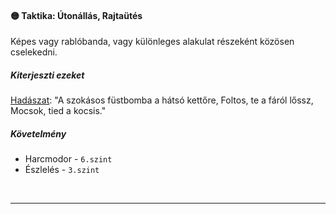 #### 🟡 Taktika: Útonállás, Rajtaütés

Képes vagy rablóbanda, vagy különleges alakulat részeként közösen cselekedni.

##### Kiterjeszti ezeket

[Hadászat](../kepzettsegek.tudomanyos/hadaszat.md): "A szokásos füstbomba a hátsó kettőre, Foltos, te a fáról lőssz, Mocsok, tied a kocsis."

##### Követelmény

- Harcmodor - `6.szint`
- Észlelés - `3.szint`

<br />

---
